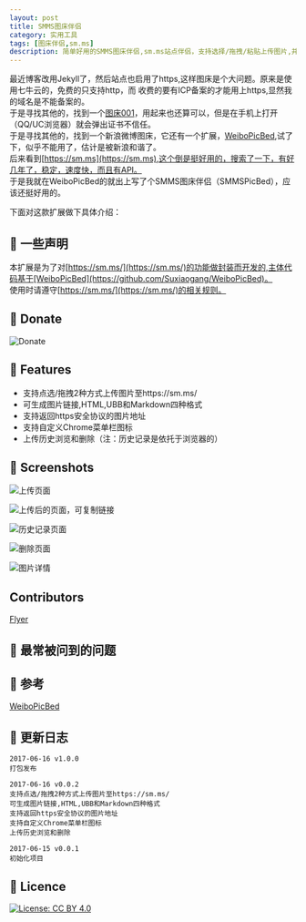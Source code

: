 ```yaml
---
layout: post
title: SMMS图床伴侣
category: 实用工具
tags: [图床伴侣,sm.ms]
description: 简单好用的SMMS图床伴侣,sm.ms站点伴侣，支持选择/拖拽/粘贴上传图片,并生成图片地址,HTML,UBB和Markdown等格式,支持浏览和删除历史记录
---
```


最近博客改用Jekyll了，然后站点也启用了https,这样图床是个大问题。原来是使用七牛云的，免费的只支持http，而
收费的要有ICP备案的才能用上https,显然我的域名是不能备案的。  
于是寻找其他的，找到一个[图床001](https://www.tuchuang001.com/)，用起来也还算可以，但是在手机上打开（QQ/UC浏览器）就会弹出证书不信任。  
于是寻找其他的，找到一个新浪微博图床，它还有一个扩展，[WeiboPicBed](https://github.com/Suxiaogang/WeiboPicBed),试了下，似乎不能用了，估计是被新浪和谐了。  
后来看到[https://sm.ms](https://sm.ms),这个倒是挺好用的，搜索了一下，有好几年了，稳定，速度快，而且有API。  
于是我就在WeiboPicBed的就出上写了个SMMS图床伴侣（SMMSPicBed），应该还挺好用的。  

下面对这款扩展做下具体介绍：  

## 📑 一些声明
本扩展是为了对[https://sm.ms/](https://sm.ms/)的功能做封装而开发的,主体代码基于[WeiboPicBed](https://github.com/Suxiaogang/WeiboPicBed)。  
使用时请遵守[https://sm.ms/](https://sm.ms/)的相关规则。

## 📑 Donate
![Donate](https://ooo.0o0.ooo/2017/06/16/59435b632d79e.png)

## 📑 Features
- 支持点选/拖拽2种方式上传图片至https://sm.ms/
- 可生成图片链接,HTML,UBB和Markdown四种格式
- 支持返回https安全协议的图片地址
- 支持自定义Chrome菜单栏图标
- 上传历史浏览和删除（注：历史记录是依托于浏览器的）

## 📑 Screenshots
![上传页面](https://ooo.0o0.ooo/2017/06/16/59434b42c173e.jpg)

![上传后的页面，可复制链接](https://ooo.0o0.ooo/2017/06/16/59434b45bf527.jpg)

![历史记录页面](https://ooo.0o0.ooo/2017/06/16/59434b48494cb.jpg)  

![删除页面](https://ooo.0o0.ooo/2017/06/16/59434b4abf4a9.jpg)  

![图片详情](https://ooo.0o0.ooo/2017/06/16/59434b4da295b.jpg)

## Contributors
[Flyer](https://github.com/ashidamana/) 

## 📑 最常被问到的问题

## 📑 参考
[WeiboPicBed](https://github.com/Suxiaogang/WeiboPicBed)

## 📑 更新日志
```
2017-06-16 v1.0.0  
打包发布

2017-06-16 v0.0.2
支持点选/拖拽2种方式上传图片至https://sm.ms/
可生成图片链接,HTML,UBB和Markdown四种格式  
支持返回https安全协议的图片地址  
支持自定义Chrome菜单栏图标  
上传历史浏览和删除  

2017-06-15 v0.0.1  
初始化项目
```

## 💎 Licence

[![License: CC BY 4.0](https://img.shields.io/badge/License-CC%20BY%204.0-lightgrey.svg)](http://creativecommons.org/licenses/by/4.0/)

